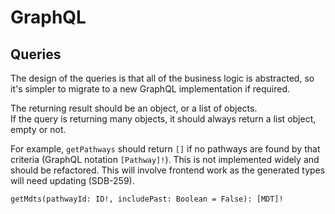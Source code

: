 # GraphQL

## Queries

The design of the queries is that all of the business logic is abstracted, so it's simpler to migrate to a new GraphQL implementation if required.  
  
The returning result should be an object, or a list of objects.  
If the query is returning many objects, it should always return a list object, empty or not.
  
For example, `getPathways` should return `[]` if no pathways are found by that criteria (GraphQL notation `[Pathway]!`). This is not implemented widely and should be refactored. This will involve frontend work as the generated types will need updating (SDB-259).

```gql
getMdts(pathwayId: ID!, includePast: Boolean = False): [MDT]!
```
